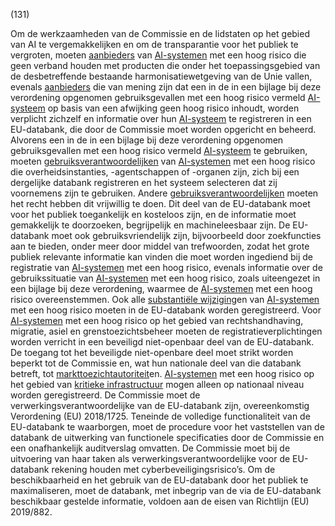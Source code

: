 (131)

Om de werkzaamheden van de Commissie en de lidstaten op het gebied van AI te vergemakkelijken en om de transparantie voor het publiek te vergroten, moeten [aanbieders](a3.md#^aanbieder) van [AI-systemen](a3.md#^ai-systeem) met een hoog risico die geen verband houden met producten die onder het toepassingsgebied van de desbetreffende bestaande harmonisatiewetgeving van de Unie vallen, evenals [aanbieders](a3.md#^aanbieder) die van mening zijn dat een in de in een bijlage bij deze verordening opgenomen gebruiksgevallen met een hoog risico vermeld [AI-systeem](a3.md#^ai-systeem) op basis van een afwijking geen hoog risico inhoudt, worden verplicht zichzelf en informatie over hun [AI-systeem](a3.md#^ai-systeem) te registreren in een EU-databank, die door de Commissie moet worden opgericht en beheerd. Alvorens een in de in een bijlage bij deze verordening opgenomen gebruiksgevallen met een hoog risico vermeld [AI-systeem](a3.md#^ai-systeem) te gebruiken, moeten [gebruiksverantwoordelijken](a3.md#^gebruiksverantwoordelijke) van [AI-systemen](a3.md#^ai-systeem) met een hoog risico die overheidsinstanties, -agentschappen of -organen zijn, zich bij een dergelijke databank registreren en het systeem selecteren dat zij voornemens zijn te gebruiken. Andere [gebruiksverantwoordelijken](a3.md#^gebruiksverantwoordelijke) moeten het recht hebben dit vrijwillig te doen. Dit deel van de EU-databank moet voor het publiek toegankelijk en kosteloos zijn, en de informatie moet gemakkelijk te doorzoeken, begrijpelijk en machineleesbaar zijn. De EU-databank moet ook gebruiksvriendelijk zijn, bijvoorbeeld door zoekfuncties aan te bieden, onder meer door middel van trefwoorden, zodat het grote publiek relevante informatie kan vinden die moet worden ingediend bij de registratie van [AI-systemen](a3.md#^ai-systeem) met een hoog risico, evenals informatie over de gebruikssituatie van [AI-systemen](a3.md#^ai-systeem) met een hoog risico, zoals uiteengezet in een bijlage bij deze verordening, waarmee de [AI-systemen](a3.md#^ai-systeem) met een hoog risico overeenstemmen. Ook alle [substantiële wijziging](a3.md#^wijz)en van [AI-systemen](a3.md#^ai-systeem) met een hoog risico moeten in de EU-databank worden geregistreerd. Voor [AI-systemen](a3.md#^ai-systeem) met een hoog risico op het gebied van rechtshandhaving, migratie, asiel en grenstoezichtsbeheer moeten de registratieverplichtingen worden verricht in een beveiligd niet-openbaar deel van de EU-databank. De toegang tot het beveiligde niet-openbare deel moet strikt worden beperkt tot de Commissie en, wat hun nationale deel van die databank betreft, tot [markttoezichtautoriteit](a3.md#^mta)en. [AI-systemen](a3.md#^ai-systeem) met een hoog risico op het gebied van [kritieke infrastructuur](a3.md#^kritin) mogen alleen op nationaal niveau worden geregistreerd. De Commissie moet de verwerkingsverantwoordelijke van de EU-databank zijn, overeenkomstig Verordening (EU) 2018/1725. Teneinde de volledige functionaliteit van de EU-databank te waarborgen, moet de procedure voor het vaststellen van de databank de uitwerking van functionele specificaties door de Commissie en een onafhankelijk auditverslag omvatten. De Commissie moet bij de uitvoering van haar taken als verwerkingsverantwoordelijke voor de EU-databank rekening houden met cyberbeveiligingsrisico’s. Om de beschikbaarheid en het gebruik van de EU-databank door het publiek te maximaliseren, moet de databank, met inbegrip van de via de EU-databank beschikbaar gestelde informatie, voldoen aan de eisen van Richtlijn (EU) 2019/882.
